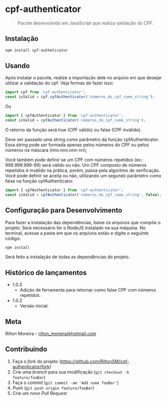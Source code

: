 # cpf-authenticator
> Pacote desenvolvido em JavaScript que realiza validação do CPF.

## Instalação

```sh
npm install cpf-autheticator
```

## Usando

Após instalar o pacote, realize a importação dele no arquivo em que desejar utilizar a validação do cpf. Veja formas de fazer isso:

```javascript
import cpf from 'cpf-authenticator';
const isValid = cpf.cpfAuthenticator('números_do_cpf_como_string');
```

Ou

```javascript
import { cpfAuthenticator } from 'cpf-authenticator';
const isValid = cpfAuthenticator('números_do_cpf_como_string');
```

O retorno da função será true (CPF válido) ou false (CPF inválido).

Deve ser passado uma string como parâmetro da função cpfAuthenticator. Essa string pode ser formada apenas pelos números do CPF ou pelos números na máscara (nnn.nnn.nnn-nn);

Você também pode definir se um CPF com números repetidos (ex.: 999.999.999-99) será válido ou não. Um CPF composto de números repetidos é inválido na prática, porém, passa pela algoritmo de verificação. Você pode definir se aceita ou não, utilizando um segundo parâmetro como false na função cpfAuthenticator. 

```javascript
import { cpfAuthenticator } from 'cpf-authenticator';
const isValid = cpfAuthenticator('números_do_cpf_como_string', false); //números repetidos não serão válidos
```

## Configuração para Desenvolvimento

Para fazer a instalação das dependências, baixe os arquivos que compõe o projeto. Será necessário ter o NodeJS instalado na sua máquina. No terminal, acesse a pasta em que os arquivos estão e digite o seguinte código:

```sh
npm install
```

Será feito a instalação de todas as dependências do projeto.

## Histórico de lançamentos
* 1.0.3
    * Adição de ferramenta para retornar como false CPF com números repetidos.
* 1.0.2
    * Versão inicial.

## Meta

Rilton Moreira – rilton_moreira@hotmail.com


## Contribuindo

1. Faça o _fork_ do projeto (<https://github.com/RiltonSM/cpf-authenticator/fork>)
2. Crie uma _branch_ para sua modificação (`git checkout -b feature/fooBar`)
3. Faça o _commit_ (`git commit -am 'Add some fooBar'`)
4. _Push_ (`git push origin feature/fooBar`)
5. Crie um novo _Pull Request_
